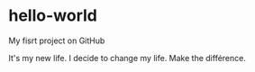 # hello-world
My fisrt project on GitHub

It's my new life. I decide to change my life. Make the différence.
